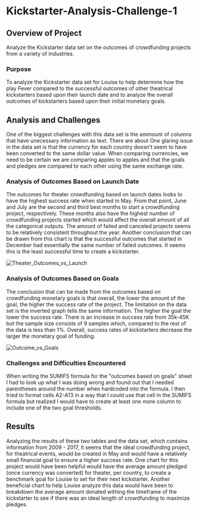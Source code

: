 # Kickstarter-Analysis-Challenge-1
## Overview of Project 
Analyze the Kickstarter data set on the outcomes of crowdfunding projects from a variety of industries. 
### Purpose
To analyze the Kickstarter data set for Louise to help determine how the play Fever compared to the successful outcomes of other theatrical kickstarters based upon their launch date and to analyze the overall outcomes of kickstarters based upon their initial monetary goals.
## Analysis and Challenges
One of the biggest challenges with this data set is the ammount of columns that have unecessary information as text. There are about   One glaring issue in the data set is that the currency for each country doesn't seem to have been converted to the same dollar value. When comparing currencies, we need to be certain we are comparing apples to apples and that the goals and pledges are compared to each other using the same exchange rate.  
### Analysis of Outcomes Based on Launch Date
The outcomes for theater crowdfunding based on launch dates looks to have the highest success rate when started in May. From that point, June and July are the second and third best months to start a crowdfunding project, respectively. These months also have the highest number of crowdfunding projects started which would affect the overall amount of all the categorical outputs. The amount of failed and canceled projects seems to be relatively consistent throughout the year. Another conclusion that can be drawn from this chart is that the successful outcomes that started in December had essentially the same number of failed outcomes. It seems this is the least successful time to create a kickstarter.   

![Theater_Outcomes_vs_Launch ](https://user-images.githubusercontent.com/95573310/146690195-b68c2099-39f4-4004-ab33-85a116743868.png)
### Analysis of Outcomes Based on Goals
The conclusion that can be made from the outcomes based on crowdfunding monetary goals is that overall, the lower the amount of the goal, the higher the success rate of the project. The limitation on the data set is the inverted graph tells the same information. The higher the goal the lower the success rate. There is an increase in success rate from 35k-45K but the sample size consists of 9 samples which, compared to the rest of the data is less than 1%. Overall, success rates of kickstarters decrease the larger the monetary goal of funding.

![Outcome_vs_Goals](https://user-images.githubusercontent.com/95573310/146690296-abb28b30-eacb-4735-aaf4-158b8ff6630e.png)

### Challenges and Difficulties Encountered
When writing the SUMIFS formula for the "outcomes based on goals" sheet I had to look up what I was doing wrong and found out that I needed parentheses around the number when hardcoded into the formula. I then tried to format cells A2-A13 in a way that I could use that cell in the SUMIFS formula but realized I would have to create at least one more column to include one of the two goal thresholds. 
## Results
Analyzing the results of these two tables and the data set, which contains information from 2009 - 2017, it seems that the ideal crowdfunding project, for theatrical events, would be created in May and would have a relatively small financial goal to ensure a higher success rate. One chart for this project would have been helpful would have the average amount pledged (once currency was converted) for theater, per country, to create a benchmark goal for Louise to set for their next kickstarter. Another beneficial chart to help Louise analyze this data would have been to breakdown the average amount donated withing the timeframe of the kickstarter to see if there was an ideal length of crowdfunding to maximize pledges.



